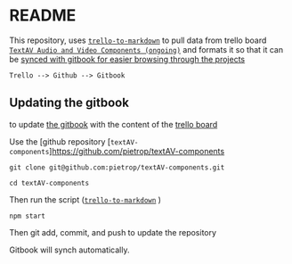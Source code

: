 # README

This repository, uses [`trello-to-markdown`](https://www.npmjs.com/package/trello-to-markdown) to pull data from trello board [`TextAV Audio and Video Components (ongoing)`](https://trello.com/b/58mo9Tpa/textav-audio-and-video-components-ongoing) and formats it so that it can be [synced with gitbook for easier browsing through the projects](https://pietropassarelli.gitbooks.io/textav-audio-and-video-components-ongoing/content/)

<!-- 
To change the content edit the trello board. -->

`Trello --> Github --> Gitbook `

## Updating the gitbook

to update [the gitbook](https://pietropassarelli.gitbooks.io/textav-audio-and-video-components-ongoing/content/) with the content of the [trello board](https://trello.com/b/58mo9Tpa/textav-audio-and-video-components-ongoing) 

Use the [github repository [`textAV-components`]https://github.com/pietrop/textAV-components

```
git clone git@github.com:pietrop/textAV-components.git
```

```
cd textAV-components
```

Then run the script ([`trello-to-markdown`](https://www.npmjs.com/package/trello-to-markdown) )
```
npm start 
```

Then git add, commit, and push to update the repository

Gitbook will synch automatically. 